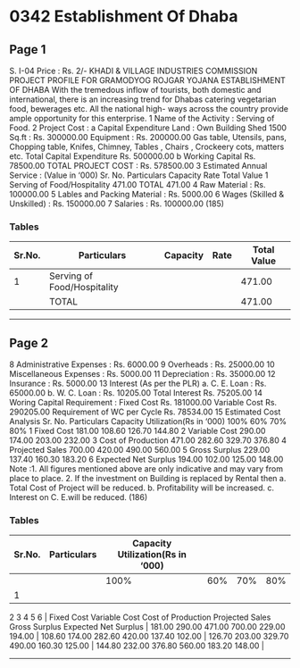 # 0342 Establishment Of Dhaba

## Page 1

S. I-04 Price : Rs. 2/- KHADI & VILLAGE INDUSTRIES COMMISSION PROJECT PROFILE FOR GRAMODYOG ROJGAR YOJANA ESTABLISHMENT OF DHABA With the tremedous inflow of tourists, both domestic and international, there is an increasing trend for Dhabas catering vegetarian food, bewerages etc. All the national high- ways across the country provide ample opportunity for this enterprise. 1 Name of the Activity : Serving of Food. 2 Project Cost : a Capital Expenditure Land : Own Building Shed 1500 Sq.ft : Rs. 300000.00 Equipment : Rs. 200000.00 Gas table, Utensils, pans, Chopping table, Knifes, Chimney, Tables , Chairs , Crockeery cots, matters etc. Total Capital Expenditure Rs. 500000.00 b Working Capital Rs. 78500.00 TOTAL PROJECT COST : Rs. 578500.00 3 Estimated Annual Service : (Value in ‘000) Sr. No. Particulars Capacity Rate Total Value 1 Serving of Food/Hospitality 471.00 TOTAL 471.00 4 Raw Material : Rs. 100000.00 5 Lables and Packing Material : Rs. 5000.00 6 Wages (Skilled & Unskilled) : Rs. 150000.00 7 Salaries : Rs. 100000.00 (185)

### Tables

| Sr.No. | Particulars | Capacity | Rate | Total Value |
|---|---|---|---|---|
| 1 | Serving of Food/Hospitality |  |  | 471.00 |
|  | TOTAL |  |  | 471.00 |

---

## Page 2

8 Administrative Expenses : Rs. 6000.00 9 Overheads : Rs. 25000.00 10 Miscellaneous Expenses : Rs. 5000.00 11 Depreciation : Rs. 35000.00 12 Insurance : Rs. 5000.00 13 Interest (As per the PLR) a. C. E. Loan : Rs. 65000.00 b. W. C. Loan : Rs. 10205.00 Total Interest Rs. 75205.00 14 Woring Capital Requirement : Fixed Cost Rs. 181000.00 Variable Cost Rs. 290205.00 Requirement of WC per Cycle Rs. 78534.00 15 Estimated Cost Analysis Sr. No. Particulars Capacity Utilization(Rs in ‘000) 100% 60% 70% 80% 1 Fixed Cost 181.00 108.60 126.70 144.80 2 Variable Cost 290.00 174.00 203.00 232.00 3 Cost of Production 471.00 282.60 329.70 376.80 4 Projected Sales 700.00 420.00 490.00 560.00 5 Gross Surplus 229.00 137.40 160.30 183.20 6 Expected Net Surplus 194.00 102.00 125.00 148.00 Note :1. All figures mentioned above are only indicative and may vary from place to place. 2. If the investment on Building is replaced by Rental then a. Total Cost of Project will be reduced. b. Profitability will be increased. c. Interest on C. E.will be reduced. (186)

### Tables

| Sr.No. | Particulars | Capacity Utilization(Rs in ‘000) |  |  |  |
|---|---|---|---|---|---|
|  |  | 100% | 60% | 70% | 80% |
| 1
2
3
4
5
6 | Fixed Cost
Variable Cost
Cost of Production
Projected Sales
Gross Surplus
Expected Net Surplus | 181.00
290.00
471.00
700.00
229.00
194.00 | 108.60
174.00
282.60
420.00
137.40
102.00 | 126.70
203.00
329.70
490.00
160.30
125.00 | 144.80
232.00
376.80
560.00
183.20
148.00 |

---
